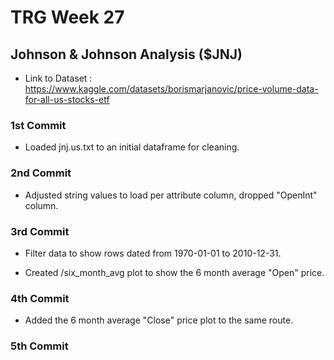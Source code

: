 # TRG Week 27

## Johnson & Johnson Analysis ($JNJ)

- Link to Dataset : https://www.kaggle.com/datasets/borismarjanovic/price-volume-data-for-all-us-stocks-etf

### 1st Commit

- Loaded jnj.us.txt to an initial dataframe for cleaning.

### 2nd Commit

- Adjusted string values to load per attribute column, dropped "OpenInt" column.

### 3rd Commit

- Filter data to show rows dated from 1970-01-01 to 2010-12-31.

- Created /six_month_avg plot to show the 6 month average "Open" price.

### 4th Commit

- Added the 6 month average "Close" price plot to the same route.

### 5th Commit